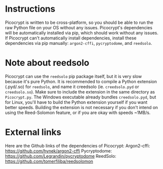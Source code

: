 # Instructions
Picocrypt is written to be cross-platform, so you should be able to run the raw Python file on your OS without any issues. Picocrypt's dependencies will be automatically installed via pip, which should work without any issues. If Picocrypt can't automatically install dependencies, install these dependencies via pip manually: <code>argon2-cffi</code>, <code>pycryptodome</code>, and <code>reedsolo</code>.

# Note about reedsolo
Picocrypt can use the <code>reedsolo</code> pip package itself, but it is very slow because it's pure Python. It is recommended to compile a Python extension (.pyd/.so) for <code>reedsolo</code>, and name it creedsolo (ie. <code>creedsolo.pyd</code> or <code>creedsolo.so</code>). Make sure to include the extension in the same directory as <code>Picocrypt.py</code>. The Windows executable already bundles <code>creedsolo.pyd</code>, but for Linux, you'll have to build the Python extension yourself if you want better speeds. Building the extension is not necessary if you don't intend on using the Reed-Solomon feature, or if you are okay with speeds ~1MB/s.

# External links
Here are the Github links of the dependencies of Picocrypt:
Argon2-cffi: https://github.com/hynek/argon2-cffi
Pycryptodome: https://github.com/Legrandin/pycryptodome
ReedSolo: https://github.com/tomerfiliba/reedsolomon
